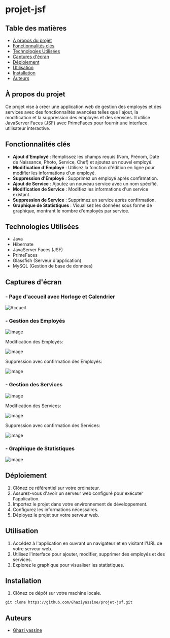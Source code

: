 # projet-jsf



## Table des matières

- [À propos du projet](#à-propos-du-projet)
- [Fonctionnalités clés](#fonctionnalités-clés)
- [Technologies Utilisées](#technologies-utilisées)
- [Captures d'écran](#captures-décran)
- [Déploiement](#déploiement)
- [Utilisation](#utilisation)
- [Installation](#installation)
- [Auteurs](#auteurs)

## À propos du projet

Ce projet vise à créer une application web de gestion des employés et des services avec des fonctionnalités avancées telles que l'ajout, la modification et la suppression des employés et des services. Il utilise JavaServer Faces (JSF) avec PrimeFaces pour fournir une interface utilisateur interactive.

## Fonctionnalités clés

- **Ajout d'Employé** : Remplissez les champs requis (Nom, Prénom, Date de Naissance, Photo, Service, Chef) et ajoutez un nouvel employé.
- **Modification d'Employé** : Utilisez la fonction d'édition en ligne pour modifier les informations d'un employé.
- **Suppression d'Employé** : Supprimez un employé après confirmation.
- **Ajout de Service** : Ajoutez un nouveau service avec un nom spécifié.
- **Modification de Service** : Modifiez les informations d'un service existant.
- **Suppression de Service** : Supprimez un service après confirmation.
- **Graphique de Statistiques** : Visualisez les données sous forme de graphique, montrant le nombre d'employés par service.

## Technologies Utilisées

- Java
- Hibernate
- JavaServer Faces (JSF)
- PrimeFaces
- Glassfish (Serveur d'application)
- MySQL (Gestion de base de données)

## Captures d'écran

### - Page d'accueil avec Horloge et Calendrier
![Accueil](lien_vers_image_accueil)

### - Gestion des Employés

![image](https://github.com/Ghaziyassine/projet-jsf/assets/114885285/84ff0b48-53a6-4851-892e-264c8d10af36)

Modification des Employés:

![image](https://github.com/Ghaziyassine/projet-jsf/assets/114885285/07e0d7c6-5def-4544-9f1d-0d5a1f7d932b)

Suppression avec confirmation des Employés:

 ![image](https://github.com/Ghaziyassine/projet-jsf/assets/114885285/0ab8c9cf-5218-4ce8-983c-53ee2186aa6c)
 

### - Gestion des Services

![image](https://github.com/Ghaziyassine/projet-jsf/assets/114885285/c1ed30d3-5028-4910-8aff-74dbb5bdd6da)

Modification des Services:

![image](https://github.com/Ghaziyassine/projet-jsf/assets/114885285/14911276-9f11-4468-be7a-84fd6640da9d)

Suppression avec confirmation des Services:

![image](https://github.com/Ghaziyassine/projet-jsf/assets/114885285/520fe2fe-f2a0-49e9-a28c-ca29d9058cec)


### - Graphique de Statistiques
![image](https://github.com/Ghaziyassine/projet-jsf/assets/114885285/2faf12da-6674-4a77-95d5-327d039a2e9e)


## Déploiement

1. Clônez ce référentiel sur votre ordinateur.
2. Assurez-vous d'avoir un serveur web configuré pour exécuter l'application.
3. Importez le projet dans votre environnement de développement.
4. Configurez les informations nécessaires.
5. Déployez le projet sur votre serveur web.

## Utilisation

1. Accédez à l'application en ouvrant un navigateur et en visitant l'URL de votre serveur web.
2. Utilisez l'interface pour ajouter, modifier, supprimer des employés et des services.
3. Explorez le graphique pour visualiser les statistiques.

## Installation

1. Clônez ce dépôt sur votre machine locale.

```shell
git clone https://github.com/Ghaziyassine/projet-jsf.git
```
## Auteurs

- [Ghazi yassine](https://github.com/Ghaziyassine) 

